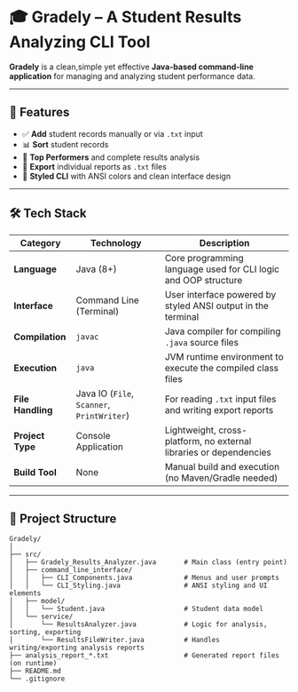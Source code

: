 # 🎓 Gradely – A Student Results Analyzing CLI Tool

**Gradely** is a clean,simple yet effective **Java-based command-line application** for managing and analyzing student performance data. 

---

## 🚀 Features

- ✅ **Add** student records manually or via `.txt` input
- 📊 **Sort** student records
- 🏅 **Top Performers** and complete results analysis
- 💾 **Export** individual reports as `.txt` files
- 🎨 **Styled CLI** with ANSI colors and clean interface design

---

## 🛠️ Tech Stack

| Category          | Technology                                 | Description                                                        |
|-------------------|--------------------------------------------|--------------------------------------------------------------------|
| **Language**      | Java (8+)                                  | Core programming language used for CLI logic and OOP structure     |
| **Interface**     | Command Line (Terminal)                    | User interface powered by styled ANSI output in the terminal       |
| **Compilation**   | `javac`                                    | Java compiler for compiling `.java` source files                   |
| **Execution**     | `java`                                     | JVM runtime environment to execute the compiled class files        |
| **File Handling** | Java IO (`File`, `Scanner`, `PrintWriter`) | For reading `.txt` input files and writing export reports          |
| **Project Type**  | Console Application                        | Lightweight, cross-platform, no external libraries or dependencies |
| **Build Tool**    | None                                       | Manual build and execution (no Maven/Gradle needed)                |


---

## 📂 Project Structure

```plaintext
Gradely/
│
├── src/
│   ├── Gradely_Results_Analyzer.java       # Main class (entry point)
│   ├── command_line_interface/
│   │   ├── CLI_Components.java             # Menus and user prompts
│   │   └── CLI_Styling.java                # ANSI styling and UI elements
│   ├── model/
│   │   └── Student.java                    # Student data model
│   └── service/
│       └── ResultsAnalyzer.java            # Logic for analysis, sorting, exporting
│       └── ResultsFileWriter.java          # Handles writing/exporting analysis reports
├── analysis_report_*.txt                   # Generated report files (on runtime)
├── README.md
└── .gitignore
